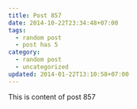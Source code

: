 ```yaml
---
title: Post 857
date: 2014-10-22T23:34:48+07:00
tags:
  - random post
  - post has 5
category:
  - random post
  - uncategorized
updated: 2014-01-22T13:10:58+07:00
---
```

This is content of post 857